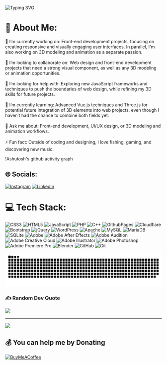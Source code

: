  ![Typing SVG](https://readme-typing-svg.herokuapp.com/?color=FF7F32&size=35&center=true&vCenter=true&width=1000&lines=;Welcome!;I'm+Dani!+👋;Code+On!+💻;Keep+Learning!+📚)

<!--------------------------------------------------------------------------------------------------------------------------------------------------------------->

# 💫 About Me:
🔭 I’m currently working on: Front-end development projects, focusing on creating responsive and visually engaging user interfaces. In parallel, I'm also working on 3D modeling and animation as a separate passion.<br><br>👯 I’m looking to collaborate on: Web design and front-end development projects that need a strong visual component, as well as any 3D modeling or animation opportunities.<br><br>🤝 I’m looking for help with: Exploring new JavaScript frameworks and techniques to push the boundaries of web design, while refining my 3D skills for future projects.<br><br>🌱 I’m currently learning: Advanced Vue.js techniques and Three.js for potential future integration of 3D elements into web projects, even though I haven’t had the chance to combine both fields yet.<br><br>💬 Ask me about: Front-end development, UI/UX design, or 3D modeling and animation workflows.<br><br>⚡ Fun fact: Outside of coding and designing, I love fishing, gaming, and discovering new music.

<!--------------------------------------------------------------------------------------------------------------------------------------------------------------->

!Ashutosh's github activity graph

<!--------------------------------------------------------------------------------------------------------------------------------------------------------------->



<!--------------------------------------------------------------------------------------------------------------------------------------------------------------->

<!--<p align="center">
 <img  src="https://github-readme-streak-stats.herokuapp.com?user=bastndev&theme=tokyonight_duo&hide_border=true&ring=FF7F32&fire=FF7F32&currStreakLabel=FF7F32"
</p>-->

<!--------------------------------------------------------------------------------------------------------------------------------------------------------------->

<!--<div align="center">
<br><p align="centre"><b>Visitors Count 👽 </b></p>  
<p align="center"><img align="center" src="https://profile-counter.glitch.me/{Dani-CGI}/count.svg" /></p> 
<br>
</div>-->


<!--------------------------------------------------------------------------------------------------------------------------------------------------------------->

## 🌐 Socials:
[![Instagram](https://img.shields.io/badge/Instagram-%23E4405F.svg?logo=Instagram&logoColor=white)](https://instagram.com/https://www.instagram.com/daniponce.cgi/) [![LinkedIn](https://img.shields.io/badge/LinkedIn-%230077B5.svg?logo=linkedin&logoColor=white)](https://linkedin.com/in/https://www.linkedin.com/in/daniponce-diseñador-multimedial/) 

<!--------------------------------------------------------------------------------------------------------------------------------------------------------------->

# 💻 Tech Stack:
![CSS3](https://img.shields.io/badge/css3-%231572B6.svg?style=for-the-badge&logo=css3&logoColor=white) ![HTML5](https://img.shields.io/badge/html5-%23E34F26.svg?style=for-the-badge&logo=html5&logoColor=white) ![JavaScript](https://img.shields.io/badge/javascript-%23323330.svg?style=for-the-badge&logo=javascript&logoColor=%23F7DF1E) ![PHP](https://img.shields.io/badge/php-%23777BB4.svg?style=for-the-badge&logo=php&logoColor=white) ![C++](https://img.shields.io/badge/c++-%2300599C.svg?style=for-the-badge&logo=c%2B%2B&logoColor=white) ![GithubPages](https://img.shields.io/badge/github%20pages-121013?style=for-the-badge&logo=github&logoColor=white) ![Cloudflare](https://img.shields.io/badge/Cloudflare-F38020?style=for-the-badge&logo=Cloudflare&logoColor=white) ![Bootstrap](https://img.shields.io/badge/bootstrap-%238511FA.svg?style=for-the-badge&logo=bootstrap&logoColor=white) ![jQuery](https://img.shields.io/badge/jquery-%230769AD.svg?style=for-the-badge&logo=jquery&logoColor=white) ![WordPress](https://img.shields.io/badge/WordPress-%23117AC9.svg?style=for-the-badge&logo=WordPress&logoColor=white) ![Apache](https://img.shields.io/badge/apache-%23D42029.svg?style=for-the-badge&logo=apache&logoColor=white) ![MySQL](https://img.shields.io/badge/mysql-4479A1.svg?style=for-the-badge&logo=mysql&logoColor=white) ![MariaDB](https://img.shields.io/badge/MariaDB-003545?style=for-the-badge&logo=mariadb&logoColor=white) ![SQLite](https://img.shields.io/badge/sqlite-%2307405e.svg?style=for-the-badge&logo=sqlite&logoColor=white) ![Adobe](https://img.shields.io/badge/adobe-%23FF0000.svg?style=for-the-badge&logo=adobe&logoColor=white) ![Adobe After Effects](https://img.shields.io/badge/Adobe%20After%20Effects-9999FF.svg?style=for-the-badge&logo=Adobe%20After%20Effects&logoColor=white) ![Adobe Audition](https://img.shields.io/badge/Adobe%20Audition-9999FF.svg?style=for-the-badge&logo=Adobe%20Audition&logoColor=white) ![Adobe Creative Cloud](https://img.shields.io/badge/Adobe%20Creative%20Cloud-DA1F26.svg?style=for-the-badge&logo=Adobe%20Creative%20Cloud&logoColor=white) ![Adobe Illustrator](https://img.shields.io/badge/adobe%20illustrator-%23FF9A00.svg?style=for-the-badge&logo=adobe%20illustrator&logoColor=white) ![Adobe Photoshop](https://img.shields.io/badge/adobe%20photoshop-%2331A8FF.svg?style=for-the-badge&logo=adobe%20photoshop&logoColor=white) ![Adobe Premiere Pro](https://img.shields.io/badge/Adobe%20Premiere%20Pro-9999FF.svg?style=for-the-badge&logo=Adobe%20Premiere%20Pro&logoColor=white) ![Blender](https://img.shields.io/badge/blender-%23F5792A.svg?style=for-the-badge&logo=blender&logoColor=white) ![GitHub](https://img.shields.io/badge/github-%23121011.svg?style=for-the-badge&logo=github&logoColor=white) ![Git](https://img.shields.io/badge/git-%23F05033.svg?style=for-the-badge&logo=git&logoColor=white)

<!--------------------------------------------------------------------------------------------------------------------------------------------------------------->
<!--
# 📊 GitHub Stats:

<div align="center">  
  <img width="49%" height="195px" src="https://github-readme-stats.vercel.app/api?username=Dani-CGI&show_icons=true&count_private=true&hide_border=true&title_color=FF7F32&icon_color=FF7F32&text_color=c9d1d9&bg_color=0d1117" alt="Dani-CGI github stats" /> 
  
  <img width="41%" height="195px" src="https://github-readme-stats.vercel.app/api/top-langs/?username=Dani-CGI&layout=compact&hide_border=true&title_color=FF7F32&text_color=FF7F32&bg_color=0d1117" />
</div> 

![](https://github-readme-stats.vercel.app/api?username=Dani-CGI&theme=react&hide_border=false&include_all_commits=false&count_private=false)<br/>
![](https://github-readme-streak-stats.herokuapp.com/?user=Dani-CGI&theme=react&hide_border=false)<br/>
![](https://github-readme-stats.vercel.app/api/top-langs/?username=Dani-CGI&theme=react&hide_border=false&include_all_commits=false&count_private=false&layout=compact)
-->

<!--------------------------------------------------------------------------------------------------------------------------------------------------------------->

<!--
## 🏆 GitHub Trophies
![](https://github-profile-trophy.vercel.app/?username=Dani-CGI&theme=nord&no-frame=false&no-bg=false&margin-w=4)
-->

<!--------------------------------------------------------------------------------------------------------------------------------------------------------------->

![](https://github.com/Platane/snk/raw/output/github-contribution-grid-snake.svg)

<!--------------------------------------------------------------------------------------------------------------------------------------------------------------->


<!--------------------------------------------------------------------------------------------------------------------------------------------------------------->
### ✍️ Random Dev Quote
![](https://quotes-github-readme.vercel.app/api?type=vetical&theme=light)

---
[![](https://visitcount.itsvg.in/api?id=Dani-CGI&icon=8&color=1)](https://visitcount.itsvg.in)

  ## 💰 You can help me by Donating
  [![BuyMeACoffee](https://img.shields.io/badge/Buy%20Me%20a%20Coffee-ffdd00?style=for-the-badge&logo=buy-me-a-coffee&logoColor=black)](https://buymeacoffee.com/https://buymeacoffee.com/dinamo)
